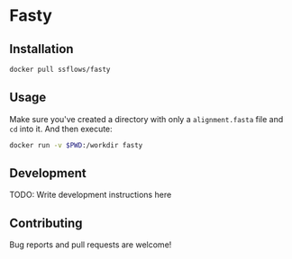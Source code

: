 # Fasty

## Installation

```bash
docker pull ssflows/fasty
```

## Usage

Make sure you've created a directory with only a `alignment.fasta` file and `cd` into it. And then execute:

```bash
docker run -v $PWD:/workdir fasty
```

## Development

TODO: Write development instructions here


## Contributing

Bug reports and pull requests are welcome!
